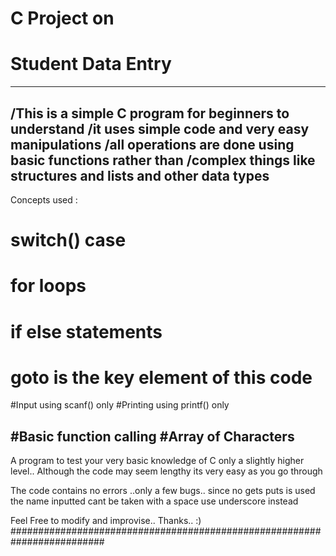 # C Project on
# Student Data Entry 

------------------------------------------------------------------
/This is a simple C program for beginners to understand
/it uses simple code and very easy manipulations
/all operations are done using basic functions rather than 
/complex things like structures and lists and other data types
------------------------------------------------------------------
Concepts used :

# switch() case
# for loops
# if else statements
# goto is the key element of this code


#Input using scanf() only
#Printing using printf() only

#Basic function calling
#Array of Characters
-----------------------------------------------------------------------
A program to test your very basic knowledge of C only a slightly
higher level..
Although the code may seem lengthy its very easy as you go through

The code contains no errors ..only a few bugs..
since no gets puts is used the name inputted cant be taken with a space 
use underscore instead


Feel Free to modify and improvise..
Thanks..
 :)
#########################################################################